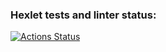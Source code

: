 ### Hexlet tests and linter status:
[![Actions Status](https://github.com/GeneralDoofy/qa-auto-engineer-javascript-project-44/actions/workflows/hexlet-check.yml/badge.svg)](https://github.com/GeneralDoofy/qa-auto-engineer-javascript-project-44/actions)
